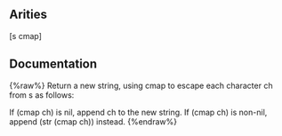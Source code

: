 ## Arities
[s cmap]

## Documentation
{%raw%}
Return a new string, using cmap to escape each character ch
   from s as follows:
   
   If (cmap ch) is nil, append ch to the new string.
   If (cmap ch) is non-nil, append (str (cmap ch)) instead.
{%endraw%}
